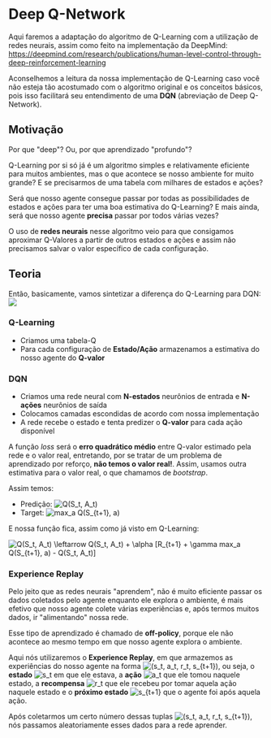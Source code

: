 # Deep Q-Network

Aqui faremos a adaptação do algoritmo de Q-Learning com a utilização de redes neurais, assim como feito na implementação da DeepMind: https://deepmind.com/research/publications/human-level-control-through-deep-reinforcement-learning

Aconselhemos a leitura da nossa implementação de Q-Learning caso você não esteja tão acostumado com o algoritmo original e os conceitos básicos, pois isso facilitará seu entendimento de uma **DQN** (abreviação de Deep Q-Network). 

## Motivação

Por que "deep"? Ou, por que aprendizado "profundo"?

Q-Learning por si só já é um algoritmo simples e relativamente eficiente para muitos ambientes, mas o que acontece se nosso ambiente for muito grande? E se precisarmos de uma tabela com milhares de estados e ações? 


Será que nosso agente consegue passar por todas as possibilidades de estados e ações para ter uma boa estimativa do Q-Learning? E mais ainda, será que nosso agente **precisa** passar por todos várias vezes?

O uso de **redes neurais** nesse algoritmo veio para que consigamos aproximar Q-Valores a partir de outros estados e ações e assim não precisamos salvar o valor específico de cada configuração.

## Teoria

Então, basicamente, vamos sintetizar a diferença do Q-Learning para DQN:
![](imgs/Tabela-NN.png)

### Q-Learning

- Criamos uma tabela-Q
- Para cada configuração de **Estado/Ação** armazenamos a estimativa do nosso agente do **Q-valor**

### DQN

- Criamos uma rede neural com **N-estados** neurônios de entrada e **N-ações** neurônios de saída
- Colocamos camadas escondidas de acordo com nossa implementação
- A rede recebe o estado e tenta predizer o **Q-valor** para cada ação disponível

A função *loss* será o **erro quadrático médio** entre Q-valor estimado pela rede e o valor real, entretando, por se tratar de um problema de aprendizado por reforço, **não temos o valor real!**. Assim, usamos outra estimativa para o valor real, o que chamamos de *bootstrap*. 

Assim temos:
- Predição: <img src="https://latex.codecogs.com/svg.latex?Q(S_t,&space;A_t)" title="Q(S_t, A_t)" />
- Target: <img src="https://latex.codecogs.com/svg.latex?max_a&space;Q(S_{t&plus;1},&space;a)" title="max_a Q(S_{t+1}, a)" />

E nossa função fica, assim como já visto em Q-Learning:

<img src="https://latex.codecogs.com/svg.latex?Q(S_t,&space;A_t)&space;\leftarrow&space;Q(S_t,&space;A_t)&space;&plus;&space;\alpha&space;[R_{t&plus;1}&space;&plus;&space;\gamma&space;max_a&space;Q(S_{t&plus;1},&space;a)&space;-&space;Q(S_t,&space;A_t)]" title="Q(S_t, A_t) \leftarrow Q(S_t, A_t) + \alpha [R_{t+1} + \gamma max_a Q(S_{t+1}, a) - Q(S_t, A_t)]" />

### Experience Replay 

Pelo jeito que as redes neurais "aprendem", não é muito eficiente passar os dados coletados pelo agente enquanto ele explora o ambiente, é mais efetivo que nosso agente colete várias experiências e, após termos muitos dados, ir "alimentando" nossa rede. 

Esse tipo de aprendizado é chamado de **off-policy**, porque ele não acontece ao mesmo tempo em que nosso agente explora o ambiente.

Aqui nós utilizaremos o **Experience Replay**, em que armazemos as experiências do nosso agente na forma <img src="https://latex.codecogs.com/svg.latex?(s_t,&space;a_t,&space;r_t,&space;s_{t&plus;1})" title="(s_t, a_t, r_t, s_{t+1})" />, ou seja, o **estado** <img src="https://latex.codecogs.com/svg.latex?s_t" title="s_t" /> em que ele estava, a **ação** <img src="https://latex.codecogs.com/svg.latex?a_t" title="a_t" /> que ele tomou naquele estado, a **recompensa** <img src="https://latex.codecogs.com/svg.latex?r_t" title="r_t" /> que ele recebeu por tomar aquela ação naquele estado e o **próximo estado** <img src="https://latex.codecogs.com/svg.latex?s_{t&plus;1}" title="s_{t+1}" /> que o agente foi após aquela ação.

Após coletarmos um certo número dessas tuplas <img src="https://latex.codecogs.com/svg.latex?(s_t,&space;a_t,&space;r_t,&space;s_{t&plus;1})" title="(s_t, a_t, r_t, s_{t+1})" />, nós passamos aleatoriamente esses dados para a rede aprender.
